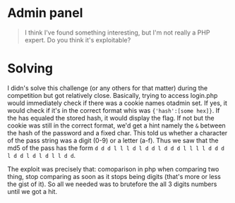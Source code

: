 # Admin panel

> I think I've found something interesting, but I'm not really a PHP expert. Do you think it's exploitable?

# Solving

I didn's solve this challenge (or any others for that matter) during the competition but got relatively close. Basically, trying to access login.php would  immediately check if there was a cookie names otadmin set. If yes, it would check if it's in the correct format whis was ```{'hash':[some hex]}```. If the has equaled the stored hash, it would display the flag. If not but the cookie was still in the correct format, we'd get a hint namely the ```&``` between the hash of the password and a fixed char. This told us whether a character of the pass string was a digit (0-9) or a letter (a-f). Thus we saw that the md5 of the pass has the form ```d d d l l l d l d d l d d d l l l l d d d l d d l d l d l l d d```.

The exploit was precisely that: comoparison in php when comparing two thing, stop comparing as soon as it stops being digits (that's more or less the gist of it). So all we needed was to brutefore the all 3 digits numbers until we got a hit.
